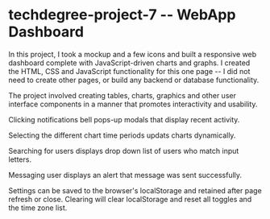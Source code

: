 # techdegree-project-7 -- WebApp Dashboard

In this project, I took a mockup and a few icons and built a responsive web dashboard complete with JavaScript-driven charts and graphs. I created the HTML, CSS and JavaScript functionality for this one page -- I did not need to create other pages, or build any backend or database functionality.

The project involved creating tables, charts, graphics and other user interface components in a manner that promotes interactivity and usability.

Clicking notifications bell pops-up modals that display recent activity.

Selecting the different chart time periods updats charts dynamically.

Searching for users displays drop down list of users who match input letters.

Messaging user displays an alert that message was sent successfully.

Settings can be saved to the browser's localStorage and retained after page refresh or close. Clearing will clear localStorage and reset all toggles and the time zone list.
